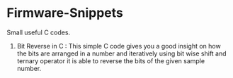 # Firmware-Snippets
Small useful C codes.

1) Bit Reverse in C :
 This simple C code gives you a good insight on how the bits are arranged in a number and iteratively using bit wise shift and ternary operator it is able to reverse the bits of the given sample number.
